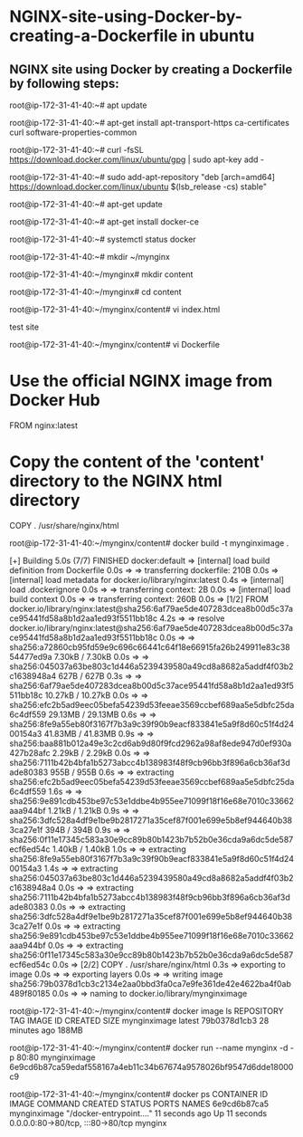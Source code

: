 # NGINX-site-using-Docker-by-creating-a-Dockerfile in ubuntu
## NGINX site using Docker by creating a Dockerfile by following steps:

root@ip-172-31-41-40:~# apt update

root@ip-172-31-41-40:~# apt-get install apt-transport-https ca-certificates curl software-properties-common

root@ip-172-31-41-40:~# curl -fsSL https://download.docker.com/linux/ubuntu/gpg | sudo apt-key add -

root@ip-172-31-41-40:~# sudo add-apt-repository "deb [arch=amd64] https://download.docker.com/linux/ubuntu $(lsb_release -cs) stable"

root@ip-172-31-41-40:~# apt-get update

root@ip-172-31-41-40:~# apt-get install docker-ce

root@ip-172-31-41-40:~# systemctl status docker

root@ip-172-31-41-40:~# mkdir ~/mynginx

root@ip-172-31-41-40:~/mynginx# mkdir content

root@ip-172-31-41-40:~/mynginx# cd content

root@ip-172-31-41-40:~/mynginx/content# vi index.html

test site

root@ip-172-31-41-40:~/mynginx/content# vi Dockerfile

# Use the official NGINX image from Docker Hub
FROM nginx:latest

# Copy the content of the 'content' directory to the NGINX html directory
COPY .  /usr/share/nginx/html

root@ip-172-31-41-40:~/mynginx/content# docker build -t mynginximage .

[+] Building 5.0s (7/7) FINISHED                                                                                                   docker:default
 => [internal] load build definition from Dockerfile                                                                                         0.0s
 => => transferring dockerfile: 210B                                                                                                         0.0s
 => [internal] load metadata for docker.io/library/nginx:latest                                                                              0.4s
 => [internal] load .dockerignore                                                                                                            0.0s
 => => transferring context: 2B                                                                                                              0.0s
 => [internal] load build context                                                                                                            0.0s
 => => transferring context: 260B                                                                                                            0.0s
 => [1/2] FROM docker.io/library/nginx:latest@sha256:6af79ae5de407283dcea8b00d5c37ace95441fd58a8b1d2aa1ed93f5511bb18c                        4.2s
 => => resolve docker.io/library/nginx:latest@sha256:6af79ae5de407283dcea8b00d5c37ace95441fd58a8b1d2aa1ed93f5511bb18c                        0.0s
 => => sha256:a72860cb95fd59e9c696c66441c64f18e66915fa26b249911e83c3854477ed9a 7.30kB / 7.30kB                                               0.0s
 => => sha256:045037a63be803c1d446a5239439580a49cd8a8682a5addf4f03b2c1638948a4 627B / 627B                                                   0.3s
 => => sha256:6af79ae5de407283dcea8b00d5c37ace95441fd58a8b1d2aa1ed93f5511bb18c 10.27kB / 10.27kB                                             0.0s
 => => sha256:efc2b5ad9eec05befa54239d53feeae3569ccbef689aa5e5dbfc25da6c4df559 29.13MB / 29.13MB                                             0.6s
 => => sha256:8fe9a55eb80f3167f7b3a9c39f90b9eacf833841e5a9f8d60c51f4d2400154a3 41.83MB / 41.83MB                                             0.9s
 => => sha256:baa881b012a49e3c2cd6ab9d80f9fcd2962a98af8ede947d0ef930a427b28afc 2.29kB / 2.29kB                                               0.0s
 => => sha256:7111b42b4bfa1b5273abcc4b138983f48f9cb96bb3f896a6cb36af3dade80383 955B / 955B                                                   0.6s
 => => extracting sha256:efc2b5ad9eec05befa54239d53feeae3569ccbef689aa5e5dbfc25da6c4df559                                                    1.6s
 => => sha256:9e891cdb453be97c53e1ddbe4b955ee71099f18f16e68e7010c33662aaa944bf 1.21kB / 1.21kB                                               0.9s
 => => sha256:3dfc528a4df9e1be9b2817271a35cef87f001e699e5b8ef944640b383ca27e1f 394B / 394B                                                   0.9s
 => => sha256:0f11e17345c583a30e9cc89b80b1423b7b52b0e36cda9a6dc5de587ecf6ed54c 1.40kB / 1.40kB                                               1.0s
 => => extracting sha256:8fe9a55eb80f3167f7b3a9c39f90b9eacf833841e5a9f8d60c51f4d2400154a3                                                    1.4s
 => => extracting sha256:045037a63be803c1d446a5239439580a49cd8a8682a5addf4f03b2c1638948a4                                                    0.0s
 => => extracting sha256:7111b42b4bfa1b5273abcc4b138983f48f9cb96bb3f896a6cb36af3dade80383                                                    0.0s
 => => extracting sha256:3dfc528a4df9e1be9b2817271a35cef87f001e699e5b8ef944640b383ca27e1f                                                    0.0s
 => => extracting sha256:9e891cdb453be97c53e1ddbe4b955ee71099f18f16e68e7010c33662aaa944bf                                                    0.0s
 => => extracting sha256:0f11e17345c583a30e9cc89b80b1423b7b52b0e36cda9a6dc5de587ecf6ed54c                                                    0.0s
 => [2/2] COPY .  /usr/share/nginx/html                                                                                                      0.3s
 => exporting to image                                                                                                                       0.0s
 => => exporting layers                                                                                                                      0.0s
 => => writing image sha256:79b0378d1cb3c2134e2aa0bbd3fa0ca7e9fe361de42e4622ba4f0ab489f80185                                                 0.0s
 => => naming to docker.io/library/mynginximage 

root@ip-172-31-41-40:~/mynginx/content# docker image ls 
REPOSITORY     TAG       IMAGE ID       CREATED          SIZE
mynginximage   latest    79b0378d1cb3   28 minutes ago   188MB


root@ip-172-31-41-40:~/mynginx/content#  docker run --name mynginx -d -p 80:80 mynginximage
6e9cd6b87ca59edaf558167a4eb11c34b67674a9578026bf9547d6dde18000c9

root@ip-172-31-41-40:~/mynginx/content# docker ps
CONTAINER ID   IMAGE          COMMAND                  CREATED          STATUS          PORTS                               NAMES
6e9cd6b87ca5   mynginximage   "/docker-entrypoint.…"   11 seconds ago   Up 11 seconds   0.0.0.0:80->80/tcp, :::80->80/tcp   mynginx





